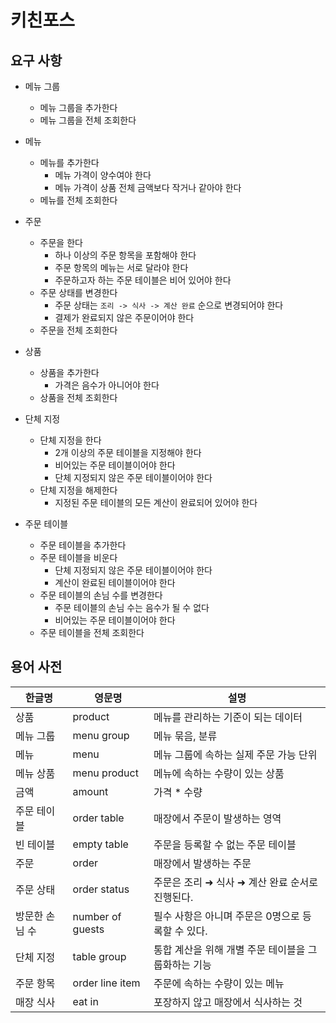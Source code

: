 # 키친포스

## 요구 사항


- 메뉴 그룹
  - 메뉴 그룹을 추가한다
  - 메뉴 그룹을 전체 조회한다

- 메뉴
  - 메뉴를 추가한다
    - 메뉴 가격이 양수여야 한다
    - 메뉴 가격이 상품 전체 금액보다 작거나 같아야 한다
  - 메뉴를 전체 조회한다

- 주문
  - 주문을 한다
    - 하나 이상의 주문 항목을 포함해야 한다
    - 주문 항목의 메뉴는 서로 달라야 한다
    - 주문하고자 하는 주문 테이블은 비어 있어야 한다
  - 주문 상태를 변경한다
    - 주문 상태는 `조리 -> 식사 -> 계산 완료` 순으로 변경되어야 한다
    - 결제가 완료되지 않은 주문이어야 한다
  - 주문을 전체 조회한다

- 상품
  - 상품을 추가한다
    - 가격은 음수가 아니어야 한다
  - 상품을 전체 조회한다

- 단체 지정
  - 단체 지정을 한다
    - 2개 이상의 주문 테이블을 지정해야 한다
    - 비어있는 주문 테이블이어야 한다
    - 단체 지정되지 않은 주문 테이블이어야 한다
  - 단체 지정을 해제한다
    - 지정된 주문 테이블의 모든 계산이 완료되어 있어야 한다

- 주문 테이블
  - 주문 테이블을 추가한다
  - 주문 테이블을 비운다
    - 단체 지정되지 않은 주문 테이블이어야 한다
    - 계산이 완료된 테이블이어야 한다
  - 주문 테이블의 손님 수를 변경한다
    - 주문 테이블의 손님 수는 음수가 될 수 없다
    - 비어있는 주문 테이블이어야 한다
  - 주문 테이블을 전체 조회한다

## 용어 사전

| 한글명 | 영문명 | 설명 |
| --- | --- | --- |
| 상품 | product | 메뉴를 관리하는 기준이 되는 데이터 |
| 메뉴 그룹 | menu group | 메뉴 묶음, 분류 |
| 메뉴 | menu | 메뉴 그룹에 속하는 실제 주문 가능 단위 |
| 메뉴 상품 | menu product | 메뉴에 속하는 수량이 있는 상품 |
| 금액 | amount | 가격 * 수량 |
| 주문 테이블 | order table | 매장에서 주문이 발생하는 영역 |
| 빈 테이블 | empty table | 주문을 등록할 수 없는 주문 테이블 |
| 주문 | order | 매장에서 발생하는 주문 |
| 주문 상태 | order status | 주문은 조리 ➜ 식사 ➜ 계산 완료 순서로 진행된다. |
| 방문한 손님 수 | number of guests | 필수 사항은 아니며 주문은 0명으로 등록할 수 있다. |
| 단체 지정 | table group | 통합 계산을 위해 개별 주문 테이블을 그룹화하는 기능 |
| 주문 항목 | order line item | 주문에 속하는 수량이 있는 메뉴 |
| 매장 식사 | eat in | 포장하지 않고 매장에서 식사하는 것 |
